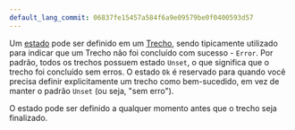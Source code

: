 ```yaml
---
default_lang_commit: 06837fe15457a584f6a9e09579be0f0400593d57
---
```


Um [estado](/docs/concepts/signals/traces/#span-status) pode ser definido em um
[Trecho](/docs/concepts/signals/traces/#spans), sendo tipicamente utilizado para
indicar que um Trecho não foi concluído com sucesso - `Error`. Por padrão, todos
os trechos possuem estado `Unset`, o que significa que o trecho foi concluído
sem erros. O estado `Ok` é reservado para quando você precisa definir
explicitamente um trecho como bem-sucedido, em vez de manter o padrão `Unset`
(ou seja, "sem erro").

O estado pode ser definido a qualquer momento antes que o trecho seja
finalizado.

